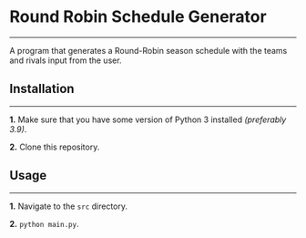 
# Round Robin Schedule Generator
***

A program that generates a Round-Robin season schedule with the teams
and rivals input from the user.

## Installation
***

**1.** Make sure that you have some version of Python 3 installed
_(preferably 3.9)_.

**2.** Clone this repository.

## Usage
***

**1.** Navigate to the `src` directory.

**2.** `python main.py`.